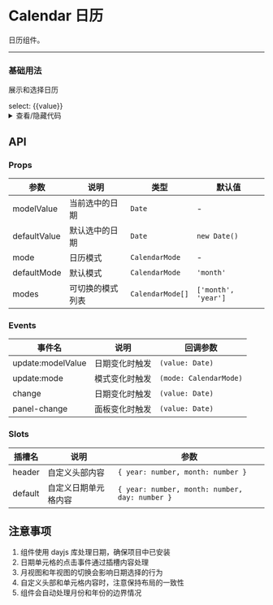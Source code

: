 # Calendar 日历

日历组件。

---

### 基础用法

展示和选择日历

<div class="cell-demo">
  <yc-calendar v-model="value" style="width:100%;" />
  select: {{value}}
</div>

<script setup>
import { ref, reactive } from 'vue';
const value = ref(new Date('2023-01-01'));
</script>

<details>
<summary>查看/隐藏代码</summary>

```vue
<template>
  <yc-calendar v-model="value" />
  select: {{ value }}
</template>

<script setup>
import { ref, reactive } from 'vue';
const value = ref(new Date('2023-01-01'));
</script>
```

</details>

## API

### Props

| 参数         | 说明             | 类型             | 默认值              |
| ------------ | ---------------- | ---------------- | ------------------- |
| modelValue   | 当前选中的日期   | `Date`           | -                   |
| defaultValue | 默认选中的日期   | `Date`           | `new Date()`        |
| mode         | 日历模式         | `CalendarMode`   | -                   |
| defaultMode  | 默认模式         | `CalendarMode`   | `'month'`           |
| modes        | 可切换的模式列表 | `CalendarMode[]` | `['month', 'year']` |

### Events

| 事件名            | 说明           | 回调参数               |
| ----------------- | -------------- | ---------------------- |
| update:modelValue | 日期变化时触发 | `(value: Date)`        |
| update:mode       | 模式变化时触发 | `(mode: CalendarMode)` |
| change            | 日期变化时触发 | `(value: Date)`        |
| panel-change      | 面板变化时触发 | `(value: Date)`        |

### Slots

| 插槽名  | 说明                 | 参数                                           |
| ------- | -------------------- | ---------------------------------------------- |
| header  | 自定义头部内容       | `{ year: number, month: number }`              |
| default | 自定义日期单元格内容 | `{ year: number, month: number, day: number }` |

## 注意事项

1. 组件使用 dayjs 库处理日期，确保项目中已安装
2. 日期单元格的点击事件通过插槽内容处理
3. 月视图和年视图的切换会影响日期选择的行为
4. 自定义头部和单元格内容时，注意保持布局的一致性
5. 组件会自动处理月份和年份的边界情况

